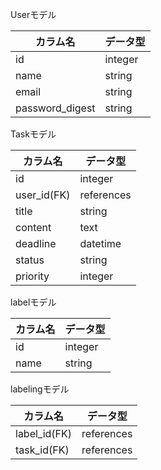 Userモデル

| カラム名 | データ型 |
----|----
| id | integer |
| name | string |
| email | string |
| password_digest | string |

Taskモデル

| カラム名 | データ型 |
----|----
| id | integer |
| user_id(FK) |references |
| title | string |
| content | text |
| deadline | datetime |
| status | string |
| priority | integer |

labelモデル

| カラム名 | データ型 |
----|----
| id | integer |
| name | string |


labelingモデル

| カラム名 | データ型 |
----|----
| label_id(FK) | references |
| task_id(FK) | references |